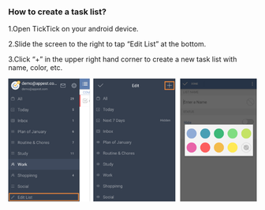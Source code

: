 ### How to create a task list?
1.Open TickTick on your android device.

2.Slide the screen to the right to tap “Edit List” at the bottom.

3.Click “+” in the upper right hand corner to create a new task list with name, color, etc.


![](../images/image2.3.1W5.png)
